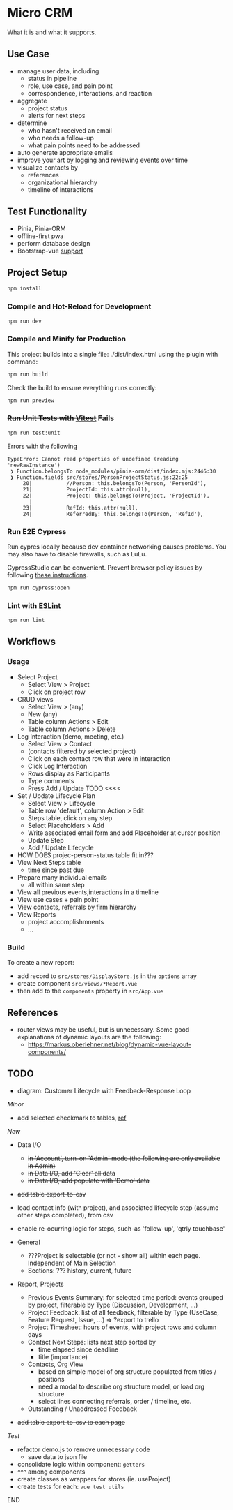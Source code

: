 

# Micro CRM

What it is and what it supports.


## Use Case

* manage user data, including
  - status in pipeline
  - role, use case, and pain point
  - correspondence, interactions, and reaction
* aggregate
  - project status
  - alerts for next steps
* determine
  - who hasn't received an email
  - who needs a follow-up
  - what pain points need to be addressed
* auto generate appropriate emails
* improve your art by logging and reviewing events over time
* visualize contacts by
  - references
  - organizational hierarchy
  - timeline of interactions


## Test Functionality

* Pinia, Pinia-ORM
* offline-first pwa
* perform database design
* Bootstrap-vue [support](https://bootstrap-vue.org/vue3) 


## Project Setup

```sh
npm install
```

### Compile and Hot-Reload for Development

```sh
npm run dev
```

### Compile and Minify for Production

This project builds into a single file: ./dist/index.html using the plugin with command:

```sh
npm run build
```

Check the build to ensure everything runs correctly:

```sh
npm run preview
```

### ~~Run Unit Tests with [Vitest](https://vitest.dev/)~~ Fails

```sh
npm run test:unit
```

Errors with the following

```
TypeError: Cannot read properties of undefined (reading 'newRawInstance')
 ❯ Function.belongsTo node_modules/pinia-orm/dist/index.mjs:2446:30
 ❯ Function.fields src/stores/PersonProjectStatus.js:22:25
     20|           //Person: this.belongsTo(Person, 'PersonId'),
     21|           ProjectId: this.attr(null),
     22|           Project: this.belongsTo(Project, 'ProjectId'),
       |                         ^
     23|           RefId: this.attr(null),
     24|           ReferredBy: this.belongsTo(Person, 'RefId'),
```

### Run E2E Cypress

Run cypres locally because dev container networking causes problems.  You may also have to disable firewalls, such as LuLu.

CypressStudio can be convenient.  Prevent browser policy issues by following [these instructions](https://stackoverflow.com/questions/70237963/cant-run-cypress-tests-in-chrome-edge-browsersbeing-manageed-by-organization#:~:text=You%20can%20try%20doing%20this%3A%201%20Open%20the,4%20Close%20cypress%20and%20open%20it%20up%20again).

```sh
npm run cypress:open
```

### Lint with [ESLint](https://eslint.org/)

```sh
npm run lint
```


## Workflows


### Usage

* Select Project
  - Select View > Project
  - Click on project row
* CRUD views
  - Select View > (any)
  - New (any)
  - Table column Actions > Edit
  - Table column Actions > Delete
* Log Interaction (demo, meeting, etc.)
  - Select View > Contact
  - (contacts filtered by selected project) 
  - Click on each contact row that were in interaction
  - Click Log Interaction
  - Rows display as Participants
  - Type comments
  - Press Add / Update  TODO:<<<<
* Set / Update Lifecycle Plan
  - Select View > Lifecycle
  - Table row 'default', column Action > Edit
  - Steps table, click on any step
  - Select Placeholders > Add
  - Write associated email form and add Placeholder at cursor position
  - Update Step
  - Add / Update Lifecycle
* HOW DOES projec-person-status table fit in???
* View Next Steps table
  - time since past due
* Prepare many individual emails
  - all within same step
* View all previous events,interactions in a timeline
* View use cases + pain point
* View contacts, referrals by firm hierarchy
* View Reports
  - project accomplishmnents
  - ...


### Build

To create a new report:

* add record to `src/stores/DisplayStore.js` in the `options` array
* create component `src/views/*Report.vue`
* then add to the `components` property in `src/App.vue`  



## References

* router views may be useful, but is unnecessary.  Some good explanations of dynamic layouts are the following:
  - https://markus.oberlehner.net/blog/dynamic-vue-layout-components/



## TODO

* diagram: Customer Lifecycle with Feedback-Response Loop


_Minor_

* add selected checkmark to tables, [ref](https://stackoverflow.com/questions/66669105/how-do-i-get-the-indices-of-current-selected-rows-in-bootstrap-vues-table-when)



_New_
   
* Data I/O
  - ~~in 'Account', turn-on 'Admin' mode (the following are only available in Admin)~~
  - ~~in Data I/O, add 'Clear' all data~~ 
  - ~~in Data I/O, add populate with 'Demo' data~~
* ~~add table export-to-csv~~
* load contact info (with project), and associated lifecycle step (assume other steps completed), from csv
* enable re-ocurring logic for steps, such-as 'follow-up', 'qtrly touchbase'

* General
  - ???Project is selectable (or not - show all) within each page.  Independent of Main Selection
  - Sections: ??? history, current, future

* Report, Projects
  - Previous Events Summary: for selected time period: events grouped by project, filterable by Type (Discussion, Development, ...)
  - Project Feedback: list of all feedback, filterable by Type (UseCase, Feature Request, Issue, ...) => ?export to trello
  - Project Timesheet: hours of events, with project rows and column days
  - Contact Next Steps: lists next step sorted by
    + time elapsed since deadline
    + title (importance)
  - Contacts, Org View
    + based on simple model of org structure populated from titles / positions
    + need a modal to describe org structure model, or load org structure
    + select lines connecting referrals, order / timeline, etc.
  - Outstanding / Unaddressed Feedback
* ~~add table export-to-csv to each page~~

_Test_

* refactor demo.js to remove unnecessary code
  - save data to json file
* consolidate logic within component: `getters`
* ^^^ among components
* create classes as wrappers for stores (ie. useProject)
* create tests for each: `vue test utils`













END
